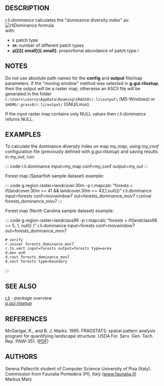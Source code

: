 ## DESCRIPTION

*r.li.dominance* calculates the \"dominance diversity index\" as:\
![rliDominance formula](r_li_dominance_formula.png)\
with:

-   **i**: patch type
-   **m**: number of different patch types
-   **p[[i]{.small}]{.small}**: proportional abundance of patch type *i*

## NOTES

Do not use absolute path names for the **config** and **output**
file/map parameters. If the \"moving window\" method was selected in
**g.gui.rlisetup**, then the output will be a raster map, otherwise an
ASCII file will be generated in the folder
`C:\Users\userxy\AppData\Roaming\GRASS8\r.li\output\` (MS-Windows) or
`$HOME/.grass8/r.li/output/` (GNU/Linux).

If the input raster map contains only NULL values then *r.li.dominance*
returns NULL.

## EXAMPLES

To calculate the dominance diversity index on map *my_map*, using
*my_conf* configuration file (previously defined with *g.gui.rlisetup*)
and saving results in *my_out*, run:

::: code
    r.li.dominance input=my_map conf=my_conf output=my_out
:::

Forest map (Spearfish sample dataset) example:

::: code
    g.region raster=landcover.30m -p
    r.mapcalc "forests = if(landcover.30m >= 41 && landcover.30m <= 43,1,null())"
    r.li.dominance input=forests conf=movwindow7 out=forests_dominance_mov7
    r.univar forests_dominance_mov7
:::

Forest map (North Carolina sample dataset) example:

::: code
    g.region raster=landclass96 -p
    r.mapcalc "forests = if(landclass96 == 5, 1, null() )"
    r.li.dominance input=forests conf=movwindow7 out=forests_dominance_mov7

    # verify
    r.univar forests_dominance_mov7
    r.to.vect input=forests output=forests type=area
    d.mon wx0
    d.rast forests_dominance_mov7
    d.vect forests type=boundary
:::

## SEE ALSO

*[r.li](r.li.html) - package overview\
[g.gui.rlisetup](g.gui.rlisetup.html)*

## REFERENCES

McGarigal, K., and B. J. Marks. 1995. FRAGSTATS: spatial pattern
analysis program for quantifying landscape structure. USDA For. Serv.
Gen. Tech. Rep. PNW-351. ([PDF](http://treesearch.fs.fed.us/pubs/3064))

## AUTHORS

Serena Pallecchi student of Computer Science University of Pisa
(Italy).\
Commission from Faunalia Pontedera (PI), Italy (www.faunalia.it)\
Markus Metz
